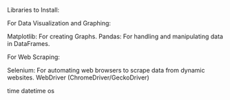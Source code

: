 Libraries to Install:

For Data Visualization and Graphing:

Matplotlib: For creating Graphs.
Pandas: For handling and manipulating data in DataFrames.

For Web Scraping:

Selenium: For automating web browsers to scrape data from dynamic websites.
WebDriver (ChromeDriver/GeckoDriver)

time
datetime
os